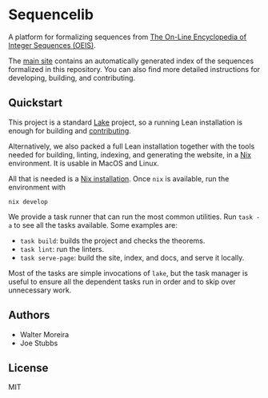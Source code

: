 # Sequencelib

A platform for formalizing sequences from 
[The On-Line Encyclopedia of Integer Sequences (OEIS)](https://oeis.org).

The [main site](https://provables.github.io/sequencelib) contains an
automatically generated index of the sequences formalized in this repository.
You can also find more detailed instructions for developing, building, and contributing.

## Quickstart

This project is a standard [Lake](https://lean-lang.org/documentation/setup/) project, so a running 
Lean installation is enough for building and 
[contributing](https://provables.github.io/sequencelib/contributing.html).

Alternatively, we also packed a full Lean installation together with the tools needed for 
building, linting, indexing, and generating the website, in a [Nix](https://nixos.org/) environment.
It is usable in MacOS and Linux.

All that is needed is a [Nix installation](https://nixos.org/download/). Once `nix` is available,
run the environment with

```shell
nix develop
```

We provide a task runner that can run the most common utilities. Run `task -a` to see all the tasks
available. Some examples are:

* `task build`: builds the project and checks the theorems.
* `task lint`: run the linters.
* `task serve-page`: build the site, index, and docs, and serve it locally.

Most of the tasks are simple invocations of `lake`, but the task manager is useful to ensure all
the dependent tasks run in order and to skip over unnecessary work.

## Authors

* Walter Moreira
* Joe Stubbs

## License

MIT
